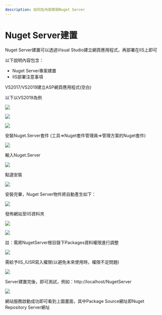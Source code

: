 ```yaml
---
description: 如何在內部架設Nuget Server
---
```


# Nuget Server建置

Nuget Server建置可以透過Visual Studio建立網頁應用程式，再部署在IIS上即可

以下說明內容包含：

* Nuget Server專案建置
* IIS部署注意事項

VS2017/VS2019建立ASP網頁應用程式\(空白\)

以下以VS2019為例

![](../../.gitbook/assets/image%20%2841%29.png)

![](../../.gitbook/assets/image%20%28261%29.png)

![](../../.gitbook/assets/image%20%28175%29.png)

安裝Nuget.Server套件 \(工具=&gt;Nuget套件管理員=&gt;管理方案的Nuget套件\)

![](../../.gitbook/assets/image%20%28195%29.png)

輸入Nuget.Server

![](../../.gitbook/assets/image%20%28165%29.png)

點選安裝

![](../../.gitbook/assets/image%20%28240%29.png)

安裝完畢，Nuget Server物件將自動產生如下：

![](../../.gitbook/assets/image%20%28112%29.png)

發佈網站至IIS資料夾

![](../../.gitbook/assets/image%20%2843%29.png)

![](../../.gitbook/assets/image%20%28247%29.png)

註：需將NugetServer根目錄下Packages資料權限進行調整

![](../../.gitbook/assets/image%20%2872%29.png)

需給予IIS\_IUSR寫入權限\(以避免未來使用時，權限不足問題\)

![](../../.gitbook/assets/image%20%2822%29.png)

Server建置完後，即可測試，例如：http://localhost/NugetServer

![](../../.gitbook/assets/image%20%281%29.png)

網站服務啟動成功即可看到上圖畫面，其中Package Source網址即Nuget Repository Server網址

